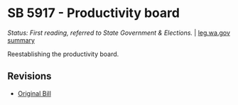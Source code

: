 # SB 5917 - Productivity board
*Status: First reading, referred to State Government & Elections.* | [leg.wa.gov summary](https://app.leg.wa.gov/billsummary?BillNumber=5917&Year=2021)

Reestablishing the productivity board.

## Revisions
* [Original Bill](1/)